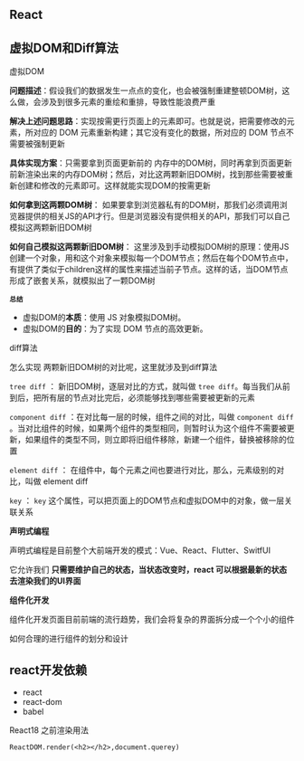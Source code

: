 ## React

## 虚拟DOM和Diff算法

虚拟DOM

**问题描述**：假设我们的数据发生一点点的变化，也会被强制重建整顿DOM树，这么做，会涉及到很多元素的重绘和重排，导致性能浪费严重

**解决上述问题思路**：实现按需更行页面上的元素即可。也就是说，把需要修改的元素，所对应的 DOM 元素重新构建；其它没有变化的数据，所对应的 DOM 节点不需要被强制更新

**具体实现方案**：只需要拿到页面更新前的 内存中的DOM树，同时再拿到页面更新前新渲染出来的内存DOM树；然后，对比这两颗新旧DOM树，找到那些需要被重新创建和修改的元素即可。这样就能实现DOM的按需更新

**如何拿到这两颗DOM树**： 如果要拿到浏览器私有的DOM树，那我们必须调用浏览器提供的相关JS的API才行。但是浏览器没有提供相关的API，那我们可以自己模拟这两颗新旧DOM树

**如何自己模拟这两颗新旧DOM树**： 这里涉及到手动模拟DOM树的原理：使用JS创建一个对象，用和这个对象来模拟每一个DOM节点；然后在每个DOM节点中，有提供了类似于children这样的属性来描述当前子节点。这样的话，当DOM节点形成了嵌套关系，就模拟出了一颗DOM树

**`总结`**

- 虚拟DOM的**本质**：使用 JS 对象模拟DOM树。
- 虚拟DOM的**目的**：为了实现 DOM 节点的高效更新。



diff算法

怎么实现 两颗新旧DOM树的对比呢，这里就涉及到diff算法

`tree diff` ： 新旧DOM树，逐层对比的方式，就叫做 `tree diff`。每当我们从前到后，把所有层的节点对比完后，必须能够找到哪些需要被更新的元素

`component diff` ：在对比每一层的时候，组件之间的对比，叫做 `component diff` 。当对比组件的时候，如果两个组件的类型相同，则暂时认为这个组件不需要被更新，如果组件的类型不同，则立即将旧组件移除，新建一个组件，替换被移除的位置

`element diff` ： 在组件中，每个元素之间也要进行对比，那么，元素级别的对比，叫做 element diff

`key` ： `key` 这个属性，可以把页面上的DOM节点和虚拟DOM中的对象，做一层关联关系











**声明式编程**

声明式编程是目前整个大前端开发的模式：Vue、React、Flutter、SwitfUI

它允许我们 **只需要维护自己的状态，当状态改变时，react 可以根据最新的状态去渲染我们的UI界面**

**组件化开发**

组件化开发页面目前前端的流行趋势，我们会将复杂的界面拆分成一个个小的组件

如何合理的进行组件的划分和设计

## react开发依赖

- react
- react-dom
- babel

React18 之前渲染用法

`ReactDOM.render(<h2></h2>,document.querey)`































